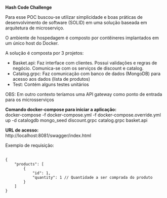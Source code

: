 <b>Hash Code Challenge</b>
<p>Para esse POC buscou-se utilizar simplicidade e boas práticas de desenvolvimento de software (SOLID) em uma solução baseada em arquitetura de microserviço.</p>
<p>O ambiente de hospedagem é composto por contêineres implantados em um único host do Docker.</p>
<p>A solução é composta por 3 projetos:

  <ul>
  <li>Basket.api: Faz interface com clientes. Possui validações e regras de negócio. Comunica-se com os serviços de discount e catalog.</li>
  <li>Catalog.grpc: Faz comunicação com banco de dados (MongoDB) para acesso aos dados (lista de produtos)</li>
  <li>Test: Contém alguns testes unitários</li>
  </ul>
  
  <p>OBS: Em outro contexto teríamos uma API gateway como ponto de entrada para os microsserviços</p>

<b>Comando docker-compose para iniciar a aplicação:</b></br>
 docker-compose -f docker-compose.yml -f docker-compose.override.yml up -d catalogdb mongo_seed  discount.grpc catalog.grpc basket.api
 
<b>URL de acesso:</b></br>
 http://localhost:8081/swagger/index.html


Exemplo de requisição:</br>
<pre>
  <code>
{
    "products": [
        {
            "id": 1,
            "quantity": 1 // Quantidade a ser comprada do produto
        }
    ]
}
    </pre>
  </code>          
